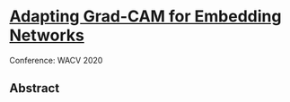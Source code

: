 # [Adapting Grad-CAM for Embedding Networks](https://openaccess.thecvf.com/content_WACV_2020/papers/Chen_Adapting_Grad-CAM_for_Embedding_Networks_WACV_2020_paper.pdf)

Conference: WACV 2020

## Abstract
